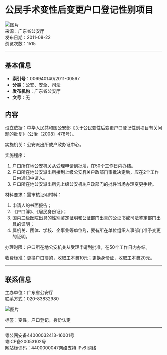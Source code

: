 # 公民手术变性后变更户口登记性别项目

![图片](https://zfwzgl.www.gov.cn/exposure/images/jiucuo.png?v=4400000047)  
来源：广东省公安厅  
发布日期：2011-08-22  
浏览次数：1515  

---

## 基本信息

- **索引号**：006940140/2011-00567  
- **分类**：公安、安全、司法  
- **发布机构**：广东省公安厅  
- **文号**：无  

## 内容

设立依据：中华人民共和国公安部《关于公民变性后变更户口登记性别项目有关问题的批复》（公治〔2008〕478号）。

实施机关：公安派出所或户政办证中心。

实施程序：
1. 户口所在地公安机关从受理申请到批准，在50个工作日内办结。
2. 户口所在地公安派出所接到上级公安机关户政部门审批决定后，应在2个工作日内通知申请人。
3. 户口所在地公安派出所凭上级公安机关户政部门的批件当场办理变更手续。

材料要求：需审核证明材料：
1. 申请人的书面报告；
2. 《户口簿》、《居民身份证》；
3. 国内三级医院出具的性别鉴定证明和公证部门出具的公证书或司法鉴定部门出具的证明；
4. 属机关、团体、学校、企事业等单位的，要有所在单位组织人事部门准予变更的证明。

办理时限：户口所在地公安机关从受理申请到批准，在50个工作日内办结。

收费标准：更换户口簿的，收取工本费10元；更换身份证，收取工本费20元。

---

## 联系信息

主办单位：广东省公安厅    
联系方式：020-83832980  

![图片](http://gdga.gd.gov.cn/gkmlpt/gkml/pc/images/guohui.f9a92656.png)  

标签：变性，户口登记，身份认定

---

粤公网安备44000032413-16001号  
粤ICP备20053102号  
网站标识码：4400000047网络支持 IPv6 网络  